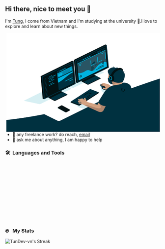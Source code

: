 ## Hi there, nice to meet you 👋 
I'm [Tung](https://tundev.id.vn/), I come from Vietnam and I'm studying at the university 🏫.I love to explore and learn about new things.

<img align="right" alt="GIF" src="https://github.com/TunDev-vn/TunDev-vn/blob/main/code.gif?raw=true" width="500" height="320" />

- 💼 any freelance work? do reach, [email](mailto:dev.hoangtung@gmail.com)
- 💬 ask me about anything, I am happy to help

### 🛠 &nbsp;Languages and Tools

  <br/><br/><br/><br/><br/><br/><br/>
---

### 🔥 &nbsp; My Stats

![TunDev-vn's Streak](https://github-readme-streak-stats.herokuapp.com/?user=TunDev-vn&theme=gotham&hide_border=false)

